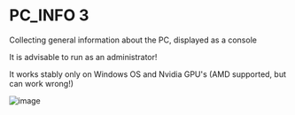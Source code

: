 # PC_INFO 3
Collecting general information about the PC, displayed as a console

It is advisable to run as an administrator!

It works stably only on Windows OS and Nvidia GPU's (AMD supported, but can work wrong!)

![image](https://user-images.githubusercontent.com/104412752/225399189-b19062b3-6dc2-4bae-96ec-6b60291df65c.png)


